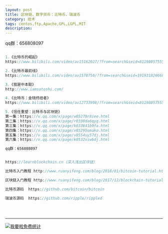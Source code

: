```yaml
---
layout: post
title: 区块链，数字货币：比特币，瑞波币
category: 技术
tags: centos,ftp,Apache,GPL,LGPL,MIT
description: 
---
```


qq群：656808097

```javascript

1.《比特币的崛起》
https://www.bilibili.com/video/av15162027/?from=search&seid=8119805755548582065

2.《比特币最前线》
https://www.bilibili.com/video/av1578750/?from=search&seid=1919318266689803779

3.《我是中本聪》
http://www.iamsatoshi.com/

4.《比特币：金钱终结者》
https://www.bilibili.com/video/av12733998/?from=search&seid=811980575554858206

5.《信任重塑：比特币与区块链》
第一集：https://v.qq.com/x/page/w05278r8iee.html
第二集：https://v.qq.com/x/page/r0338da6qyq.html
第三集：https://v.qq.com/x/page/k033841b9fa.html
第四集：https://v.qq.com/x/page/x05295omako.html
第五集：https://v.qq.com/x/page/v0554uy57dj.html
第六集：https://v.qq.com/x/page/k0532viwbdj.html

qq群：656808097


https://learnblockchain.cn（深入浅出区块链）

比特币入门教程 http://www.ruanyifeng.com/blog/2018/01/bitcoin-tutorial.html

区块链入门教程 http://www.ruanyifeng.com/blog/2017/12/blockchain-tutorial.html

比特币源码  https://github.com/bitcoin/bitcoin

瑞波币源码  https://github.com/ripple/rippled





```



---


<script language="javascript" type="text/javascript" src="//js.users.51.la/19176892.js"></script>
<noscript><a href="//www.51.la/?19176892" target="_blank"><img alt="&#x6211;&#x8981;&#x5566;&#x514D;&#x8D39;&#x7EDF;&#x8BA1;" src="//img.users.51.la/19176892.asp" style="border:none" /></a></noscript>

